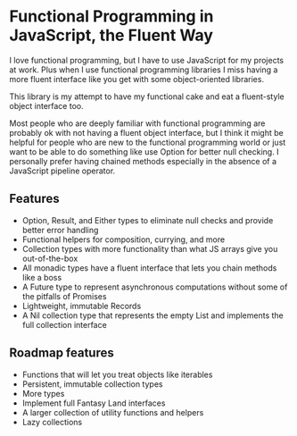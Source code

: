 # Functional Programming in JavaScript, the Fluent Way

I love functional programming, but I have to use JavaScript for my projects at work. Plus when I use functional programming libraries I miss having a more fluent interface like you get with some object-oriented libraries.

This library is my attempt to have my functional cake and eat a fluent-style object interface too.

Most people who are deeply familiar with functional programming are probably ok with not having a fluent object interface, but I think it might be helpful for people who are new to the functional programming world or just want to be able to do something like use Option for better null checking. I personally prefer having chained methods especially in the absence of a JavaScript pipeline operator.

## Features

- Option, Result, and Either types to eliminate null checks and provide better error handling
- Functional helpers for composition, currying, and more
- Collection types with more functionality than what JS arrays give you out-of-the-box
- All monadic types have a fluent interface that lets you chain methods like a boss
- A Future type to represent asynchronous computations without some of the pitfalls of Promises
- Lightweight, immutable Records
- A Nil collection type that represents the empty List and implements the full collection interface

## Roadmap features

- Functions that will let you treat objects like iterables
- Persistent, immutable collection types
- More types
- Implement full Fantasy Land interfaces
- A larger collection of utility functions and helpers
- Lazy collections
